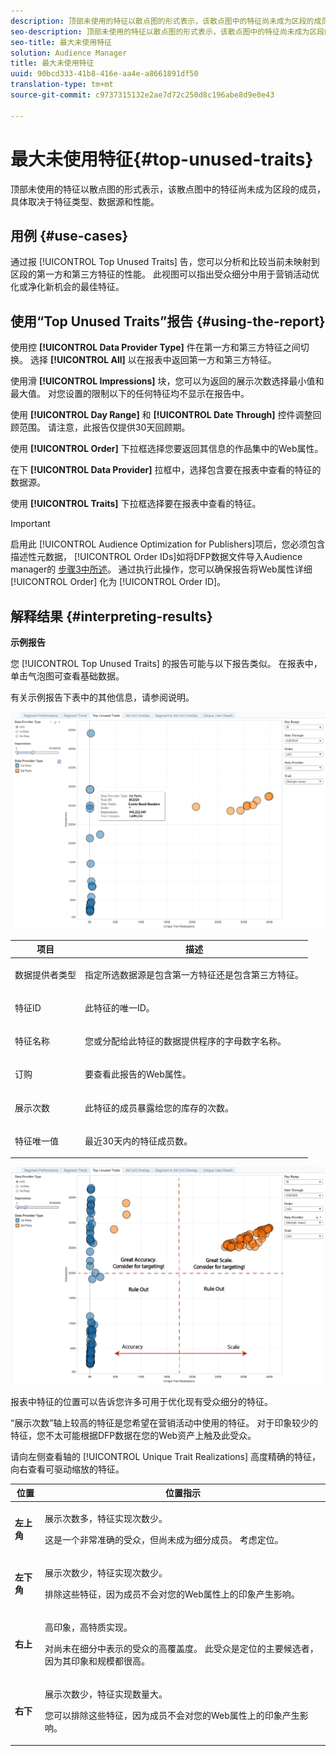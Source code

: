 ```yaml
---
description: 顶部未使用的特征以散点图的形式表示，该散点图中的特征尚未成为区段的成员，具体取决于特征类型、数据源和性能。
seo-description: 顶部未使用的特征以散点图的形式表示，该散点图中的特征尚未成为区段的成员，具体取决于特征类型、数据源和性能。
seo-title: 最大未使用特征
solution: Audience Manager
title: 最大未使用特征
uuid: 90bcd333-41b8-416e-aa4e-a8661891df50
translation-type: tm+mt
source-git-commit: c9737315132e2ae7d72c250d8c196abe8d9e0e43

---
```



# 最大未使用特征{#top-unused-traits}

顶部未使用的特征以散点图的形式表示，该散点图中的特征尚未成为区段的成员，具体取决于特征类型、数据源和性能。

## 用例 {#use-cases}

通过报 [!UICONTROL Top Unused Traits] 告，您可以分析和比较当前未映射到区段的第一方和第三方特征的性能。 此视图可以指出受众细分中用于营销活动优化或净化新机会的最佳特征。

## 使用“Top Unused Traits”报告 {#using-the-report}

使用控 **[!UICONTROL Data Provider Type]** 件在第一方和第三方特征之间切换。 选择 **[!UICONTROL All]** 以在报表中返回第一方和第三方特征。

使用滑 **[!UICONTROL Impressions]** 块，您可以为返回的展示次数选择最小值和最大值。 对您设置的限制以下的任何特征均不显示在报告中。

使用 **[!UICONTROL Day Range]** 和 **[!UICONTROL Date Through]** 控件调整回顾范围。 请注意，此报告仅提供30天回顾期。

使用 **[!UICONTROL Order]** 下拉框选择您要返回其信息的作品集中的Web属性。

在下 **[!UICONTROL Data Provider]** 拉框中，选择包含要在报表中查看的特征的数据源。

使用 **[!UICONTROL Traits]** 下拉框选择要在报表中查看的特征。

>[!IMPORTANT]
>
>启用此 [!UICONTROL Audience Optimization for Publishers]项后，您必须包含描述性元数据， [!UICONTROL Order IDs]如将DFP数据文件导入Audience manager的 [步骤3中所述](../../../reporting/audience-optimization-reports/aor-publishers/import-dfp.md)。 通过执行此操作，您可以确保报告将Web属性详细 [!UICONTROL Order] 化为 [!UICONTROL Order ID]。

## 解释结果 {#interpreting-results}

**示例报告**

您 [!UICONTROL Top Unused Traits] 的报告可能与以下报告类似。 在报表中，单击气泡图可查看基础数据。

有关示例报告下表中的其他信息，请参阅说明。

![](assets/publisher_unused_traits.png)

<table id="table_AFE2540583C34835B04584693ADFD26A"> 
 <thead> 
  <tr> 
   <th colname="col1" class="entry"> 项目 </th> 
   <th colname="col2" class="entry"> 描述 </th> 
  </tr>
 </thead>
 <tbody> 
  <tr> 
   <td colname="col1"> <p><span class="wintitle"> 数据提供者类型</span> </p> </td> 
   <td colname="col2"> <p>指定所选数据源是包含第一方特征还是包含第三方特征。 </p> </td> 
  </tr> 
  <tr> 
   <td colname="col1"> <p><span class="wintitle"> 特征ID</span> </p> </td> 
   <td colname="col2"> <p>此特征的唯一ID。 </p> </td> 
  </tr> 
  <tr> 
   <td colname="col1"> <p><span class="wintitle"> 特征名称</span> </p> </td> 
   <td colname="col2"> <p>您或分配给此特征的数据提供程序的字母数字名称。 </p> </td> 
  </tr> 
  <tr> 
   <td colname="col1"> <p><span class="wintitle"> 订购</span> </p> </td> 
   <td colname="col2"> <p>要查看此报告的Web属性。 </p> </td> 
  </tr> 
  <tr> 
   <td colname="col1"> <p><span class="wintitle"> 展示次数</span> </p> </td> 
   <td colname="col2"> <p>此特征的成员暴露给您的库存的次数。 </p> </td> 
  </tr> 
  <tr> 
   <td colname="col1"> <p><span class="wintitle"> 特征唯一值</span> </p> </td> 
   <td colname="col2"> <p>最近30天内的特征成员数。 </p> </td> 
  </tr> 
 </tbody> 
</table>

![](assets/publisher_unused_traits_final.png)

报表中特征的位置可以告诉您许多可用于优化现有受众细分的特征。

“展示次数”轴上较高的特征是您希望在营销活动中使用的特征。 对于印象较少的特征，您不太可能根据DFP数据在您的Web资产上触及此受众。

请向左侧查看轴的 [!UICONTROL Unique Trait Realizations] 高度精确的特征，向右查看可驱动缩放的特征。

<table id="table_A29253B30DFA4CD7B3B7C320DE0BDEA4"> 
 <thead> 
  <tr> 
   <th colname="col1" class="entry"> 位置 </th> 
   <th colname="col2" class="entry"> 位置指示 </th> 
  </tr> 
 </thead>
 <tbody> 
  <tr> 
   <td colname="col1"> <p> <b>左上角</b> </p> </td> 
   <td colname="col2"> <p>展示次数多，特征实现次数少。 </p> <p>这是一个非常准确的受众，但尚未成为细分成员。 考虑定位。 </p> </td> 
  </tr> 
  <tr> 
   <td colname="col1"> <p> <b>左下角</b> </p> </td> 
   <td colname="col2"> <p>展示次数少，特征实现次数少。 </p> <p> 排除这些特征，因为成员不会对您的Web属性上的印象产生影响。 </p> </td> 
  </tr> 
  <tr> 
   <td colname="col1"> <p> <b>右上</b> </p> </td> 
   <td colname="col2"> <p>高印象，高特质实现。 </p> <p>对尚未在细分中表示的受众的高覆盖度。 此受众是定位的主要候选者，因为其印象和规模都很高。 </p> </td> 
  </tr> 
  <tr> 
   <td colname="col1"> <p> <b>右下</b> </p> </td> 
   <td colname="col2"> <p>展示次数少，特征实现数量大。 </p> <p> 您可以排除这些特征，因为成员不会对您的Web属性上的印象产生影响。 </p> </td> 
  </tr> 
 </tbody> 
</table>
